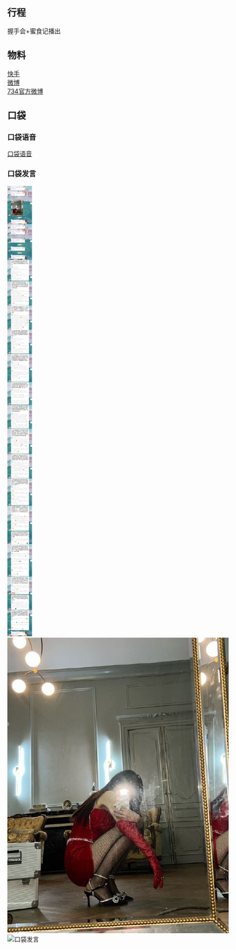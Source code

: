 ## 行程
握手会+蜜食记播出
## 物料
[快手](https://www.kuaishou.com/short-video/3xbzy33crugjbs6?fid=294373336&cc=share_copylink&followRefer=151&shareMethod=TOKEN&docId=9&kpn=KUAISHOU&subBiz=BROWSE_SLIDE_PHOTO&photoId=3xbzy33crugjbs6&shareId=16673118471095&shareToken=X-82v8Ln62OI217E&shareResourceType=PHOTO_OTHER&userId=3xhtrjypifamgpy&shareType=1&et=1_u%2F2004905279910819825_p0&shareMode=APP&originShareId=16673118471095&appType=21&shareObjectId=5224457107015421141&shareUrlOpened=0&timestamp=1640687128624&utm_source=app_share&utm_medium=app_share&utm_campaign=app_share&location=app_share)<br>
[微博](https://weibo.com/5228056212/L89IyF6nk)<br>
[734官方微博](https://weibo.com/5901077408/L89JVbYdw)<br>

## 口袋
### 口袋语音
[口袋语音](./pocket48/audios/)<br>
### 口袋发言
![口袋发言](./pocket48/imgs/messages1.jpeg)<br>
![口袋发言](./pocket48/imgs/P1.jpeg)<br>
![口袋发言](./pocket48/imgs/P2.jpeg)<br>

